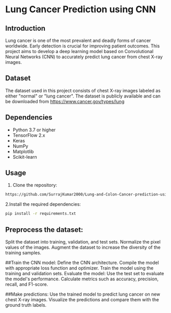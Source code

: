 # Lung Cancer Prediction using CNN

## Introduction
Lung cancer is one of the most prevalent and deadly forms of cancer worldwide. Early detection is crucial for improving patient outcomes. This project aims to develop a deep learning model based on Convolutional Neural Networks (CNN) to accurately predict lung cancer from chest X-ray images.

## Dataset
The dataset used in this project consists of chest X-ray images labeled as either "normal" or "lung cancer". The dataset is publicly available and can be downloaded from https://www.cancer.gov/types/lung

## Dependencies
- Python 3.7 or higher
- TensorFlow 2.x
- Keras
- NumPy
- Matplotlib
- Scikit-learn

## Usage
1. Clone the repository:
```bash
https://github.com/SurrajKumar2000/Lung-and-Colon-Cancer-prediction-using-CNN.git
```
2.Install the required dependencies:
```bash
pip install -r requirements.txt
```

##
## Preprocess the dataset:
Split the dataset into training, validation, and test sets.
Normalize the pixel values of the images.
Augment the dataset to increase the diversity of the training samples.

##Train the CNN model:
Define the CNN architecture.
Compile the model with appropriate loss function and optimizer.
Train the model using the training and validation sets.
Evaluate the model:
Use the test set to evaluate the model's performance.
Calculate metrics such as accuracy, precision, recall, and F1-score.

##Make predictions:
Use the trained model to predict lung cancer on new chest X-ray images.
Visualize the predictions and compare them with the ground truth labels.
